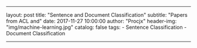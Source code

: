 ----
layout: post
title: "Sentence and Document Classification"
subtitle: "Papers from ACL and"
date: 2017-11-27 10:00:00
author: "Procjx"
header-img: "img/machine-learning.jpg"
catalog: false
tags:
    - Sentence Classification
    - Document Classification
    
---

